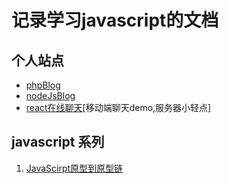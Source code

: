# 记录学习javascript的文档

## 个人站点

* [phpBlog](https://www.yxlblog.com/)
* [nodeJsBlog](https://ah.yxlblog.com/)
* [react在线聊天](http://chats.yxlblog.com)[移动端聊天demo,服务器小轻点]

## javascript 系列
1. [JavaScirpt原型到原型链](https://github.com/Yxliam/JsStudyDocument/articles/JavaScirpt原型到原型链.md)